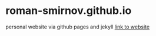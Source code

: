 # roman-smirnov.github.io
personal website via github pages and jekyll
[link to website](https://roman-smirnov.github.io/)
